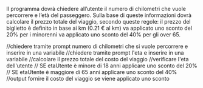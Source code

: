 Il programma dovrà chiedere all’utente il numero di chilometri che vuole percorrere e l’età del passeggero.
Sulla base di queste informazioni dovrà calcolare il prezzo totale del viaggio, secondo queste regole:
il prezzo del biglietto è definito in base ai km (0.21 € al km)
va applicato uno sconto del 20% per i minorenni
va applicato uno sconto del 40% per gli over 65.

//chiedere tramite prompt numero di chilometri che si vuole percorrere e inserire in una variabile 
//chiedere tramite prompt l'eta e inserire in una variabile 
//calcolare il prezzo totale del costo del viaggio
//verificare l'eta dell'utente 
// SE etaUtente è minore di 18 anni applicare uno sconto del 20%
// SE etaUtente è maggiore di 65 anni applicare uno sconto del 40%
//output fornire il costo del viaggio se viene applicato uno sconto
